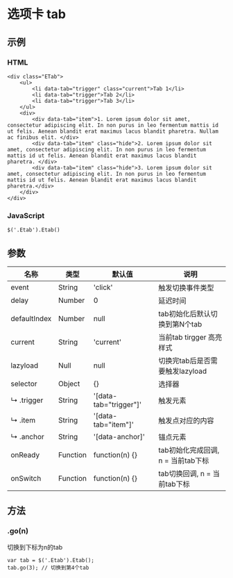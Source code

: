# 选项卡 tab

## 示例

### HTML

    <div class="ETab">
        <ul>
            <li data-tab="trigger" class="current">Tab 1</li>
            <li data-tab="trigger">Tab 2</li>
            <li data-tab="trigger">Tab 3</li>
        </ul>
        <div>
            <div data-tab="item">1. Lorem ipsum dolor sit amet, consectetur adipiscing elit. In non purus in leo fermentum mattis id ut felis. Aenean blandit erat maximus lacus blandit pharetra. Nullam ac finibus elit. </div>
            <div data-tab="item" class="hide">2. Lorem ipsum dolor sit amet, consectetur adipiscing elit. In non purus in leo fermentum mattis id ut felis. Aenean blandit erat maximus lacus blandit pharetra. </div>
            <div data-tab="item" class="hide">3. Lorem ipsum dolor sit amet, consectetur adipiscing elit. In non purus in leo fermentum mattis id ut felis. Aenean blandit erat maximus lacus blandit pharetra.</div>
        </div>
    </div>

### JavaScript

    $('.Etab').Etab()

## 参数

名称          | 类型      | 默认值                  | 说明
-----         | -----     | -----                   | -----
event         | String    | 'click'                 | 触发切换事件类型
delay         | Number    | 0                       | 延迟时间
defaultIndex  | Number    | null                    | tab初始化后默认切换到第N个tab
current       | String    | 'current'               | 当前tab tirgger 高亮样式
lazyload      | Null      | null                    | 切换完tab后是否需要触发lazyload
selector      | Object    | {}                      | 选择器
 ↳ .trigger   | String    | '[data-tab="trigger"]'  | 触发元素
 ↳ .item      | String    | '[data-tab="item"]'     | 触发点对应的内容
 ↳ .anchor    | String    | '[data-anchor]'         | 锚点元素
onReady       | Function  | function(n) {}          | tab初始化完成回调, n = 当前tab下标
onSwitch      | Function  | function(n) {}          | tab切换回调, n = 当前tab下标

## 方法

### .go(n)

切换到下标为n的tab

    var tab = $('.Etab').Etab();
    tab.go(3); // 切换到第4个tab
